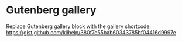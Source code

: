 
# Gutenberg gallery
Replace Gutenberg gallery block with the gallery shortcode. 
https://gist.github.com/klihelp/380f7e55bab60343785bf04416d9997e
